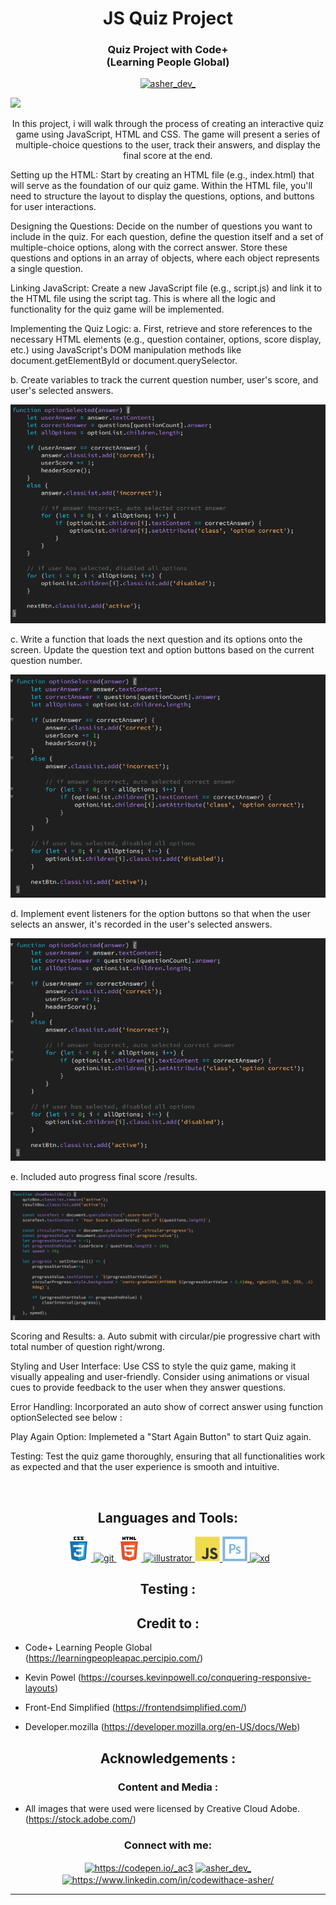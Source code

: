 <h1 align="center">JS Quiz Project</h1>
<h3 align="center"> Quiz Project with Code+<br> (Learning People Global) </h3>

<p align="center"> <a href="https://twitter.com/asher_dev_" target="blank"><img src="https://img.shields.io/twitter/follow/asher_dev_?logo=twitter&style=for-the-badge" alt="asher_dev_" /></a> </p>

<img src="images/screenshot.png">

<p align="center">In this project, i will walk through the process of creating an interactive quiz game using JavaScript, HTML and CSS. The game will present a series of multiple-choice questions to the user, track their answers, and display the final score at the end.

Setting up the HTML:
Start by creating an HTML file (e.g., index.html) that will serve as the foundation of our quiz game. Within the HTML file, you'll need to structure the layout to display the questions, options, and buttons for user interactions.

Designing the Questions:
Decide on the number of questions you want to include in the quiz. For each question, define the question itself and a set of multiple-choice options, along with the correct answer. Store these questions and options in an array of objects, where each object represents a single question.

Linking JavaScript:
Create a new JavaScript file (e.g., script.js) and link it to the HTML file using the script tag. This is where all the logic and functionality for the quiz game will be implemented.

Implementing the Quiz Logic:
a. First, retrieve and store references to the necessary HTML elements (e.g., question container, options, score display, etc.) using JavaScript's DOM manipulation methods like document.getElementById or document.querySelector.

b. Create variables to track the current question number, user's score, and user's selected answers.

<img src="images/functionquestion.png">

c. Write a function that loads the next question and its options onto the screen. Update the question text and option buttons based on the current question number.

<img src="images/functionoptionselected.png">

d. Implement event listeners for the option buttons so that when the user selects an answer, it's recorded in the user's selected answers.

<img src="images/functionoptionselected.png">

e. Included auto progress final score /results.


<img src="images/finalscorefunction.png">

Scoring and Results:
a. Auto submit with circular/pie progressive chart with total number of question right/wrong.


Styling and User Interface:
Use CSS to style the quiz game, making it visually appealing and user-friendly. Consider using animations or visual cues to provide feedback to the user when they answer questions.

Error Handling:
Incorporated an auto show of correct answer using function optionSelected see below :



Play Again Option:
Implemeted a "Start Again Button" to start Quiz again.

Testing:
Test the quiz game thoroughly, ensuring that all functionalities work as expected and that the user experience is smooth and intuitive.<p><br>
	
<h2 align="center">Languages and Tools:</h2>
<p align="center"> <a href="https://www.w3schools.com/css/" target="_blank" rel="noreferrer"> <img src="https://raw.githubusercontent.com/devicons/devicon/master/icons/css3/css3-original-wordmark.svg" alt="css3" width="40" height="40"/> </a></a> <a href="https://git-scm.com/" target="_blank" rel="noreferrer"> <img src="https://www.vectorlogo.zone/logos/git-scm/git-scm-icon.svg" alt="git" width="40" height="40"/> </a> <a href="https://www.w3.org/html/" target="_blank" rel="noreferrer"> <img src="https://raw.githubusercontent.com/devicons/devicon/master/icons/html5/html5-original-wordmark.svg" alt="html5" width="40" height="40"/> </a> <a href="https://www.adobe.com/in/products/illustrator.html" target="_blank" rel="noreferrer"> <img src="https://www.vectorlogo.zone/logos/adobe_illustrator/adobe_illustrator-icon.svg" alt="illustrator" width="40" height="40"/> </a> <a href="https://developer.mozilla.org/en-US/docs/Web/JavaScript" target="_blank" rel="noreferrer"> <img src="https://raw.githubusercontent.com/devicons/devicon/master/icons/javascript/javascript-original.svg" alt="javascript" width="40" height="40"/> </a> <a href="https://www.photoshop.com/en" target="_blank" rel="noreferrer"> <img src="https://raw.githubusercontent.com/devicons/devicon/master/icons/photoshop/photoshop-line.svg" alt="photoshop" width="40" height="40"/> </a> <a href="https://www.adobe.com/products/xd.html" target="_blank" rel="noreferrer"> <img src="https://cdn.worldvectorlogo.com/logos/adobe-xd.svg" alt="xd" width="40" height="40"/> </a> </p>
<h2 align="center">Testing :</h2>


<h2 align="center">Credit to :</h2>
<p align="center">
	
 - Code+ Learning People Global (https://learningpeopleapac.percipio.com/)
 
 - Kevin Powel (https://courses.kevinpowell.co/conquering-responsive-layouts)
 
 - Front-End Simplified (https://frontendsimplified.com/)
 
 - Developer.mozilla (https://developer.mozilla.org/en-US/docs/Web)
 
</p> 
<h2 align="center">Acknowledgements :</h2>
<h3 align="center">Content and Media :</h3>
<p align="center">
	
- All images that were used were licensed by Creative Cloud Adobe.(https://stock.adobe.com/)

<h3 align="center">Connect with me:</h3>
<p align="center">
<a href="https://codepen.io/_AC3" target="blank"><img align="center" src="https://raw.githubusercontent.com/rahuldkjain/github-profile-readme-generator/master/src/images/icons/Social/codepen.svg" alt="https://codepen.io/_ac3" height="30" width="40" /></a>
<a href="https://twitter.com/asher_dev_" target="blank"><img align="center" src="https://raw.githubusercontent.com/rahuldkjain/github-profile-readme-generator/master/src/images/icons/Social/twitter.svg" alt="asher_dev_" height="30" width="40" /></a>
<a href="https://www.linkedin.com/in/codewithace-asher/" target="blank"><img align="center" src="https://raw.githubusercontent.com/rahuldkjain/github-profile-readme-generator/master/src/images/icons/Social/linked-in-alt.svg" alt="https://www.linkedin.com/in/codewithace-asher/" height="30" width="40" /></a>
</p>

---